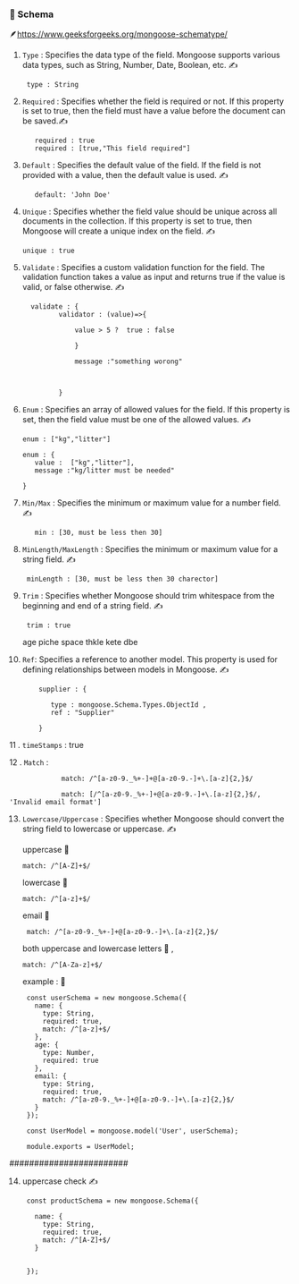 ### :palm_tree: Schema 

 :feather:https://www.geeksforgeeks.org/mongoose-schematype/

1.  `Type` : Specifies the data type of the field. Mongoose supports various data types, such as String, Number, Date, Boolean, etc. :writing_hand:

         type : String

2. `Required` : Specifies whether the field is required or not. If this property is set to true, then the field must have a value before the document can be saved.:writing_hand:

     
          required : true         
          required : [true,"This field required"]
          

3. `Default` : Specifies the default value of the field. If the field is not provided with a value, then the default value is used. :writing_hand:

          default: 'John Doe'

4. `Unique` : Specifies whether the field value should be unique across all documents in the collection. If this property is set to true, then Mongoose will create a unique index on the field. :writing_hand:

       unique : true

5. `Validate` : Specifies a custom validation function for the field. The validation function takes a value as input and returns true if the value is valid, or false otherwise. :writing_hand:

         validate : {
                validator : (value)=>{
                
                    value > 5 ?  true : false
                    
                    }
                    
                    message :"something worong"
                
                
                
                }

6. `Enum` : Specifies an array of allowed values for the field. If this property is set, then the field value must be one of the allowed values. :writing_hand:


       enum : ["kg","litter"]
       
       enum : {
          value :  ["kg","litter"],
          message :"kg/litter must be needed"
       
       }
       
       

7. `Min/Max` : Specifies the minimum or maximum value for a number field. :writing_hand:

          min : [30, must be less then 30]
          
 8. `MinLength/MaxLength` : Specifies the minimum or maximum value for a string field. :writing_hand:
 
         minLength : [30, must be less then 30 charector]

9. `Trim` : Specifies whether Mongoose should trim whitespace from the beginning and end of a string field. :writing_hand:

        trim : true
        
        
    age piche space thkle kete dbe



10. `Ref`: Specifies a reference to another model. This property is used for defining relationships between models in Mongoose. :writing_hand:

            supplier : {
            
               type : mongoose.Schema.Types.ObjectId , 
               ref : "Supplier"
            
            }


11 . `timeStamps` : true


12 .  `Match` : 

                 match: /^[a-z0-9._%+-]+@[a-z0-9.-]+\.[a-z]{2,}$/
                 
                 match: [/^[a-z0-9._%+-]+@[a-z0-9.-]+\.[a-z]{2,}$/, 'Invalid email format']
                 


13. `Lowercase/Uppercase`  : Specifies whether Mongoose should convert the string field to lowercase or uppercase. :writing_hand:

    uppercase :duck:
    
        match: /^[A-Z]+$/
        
    lowercase :duck:
        
        match: /^[a-z]+$/
        
    email  :duck:
    
         match: /^[a-z0-9._%+-]+@[a-z0-9.-]+\.[a-z]{2,}$/
       
    both uppercase and lowercase letters :duck: ,
    
        match: /^[A-Za-z]+$/
        
        
     example :  :parrot:
     
         const userSchema = new mongoose.Schema({
           name: {
             type: String,
             required: true,
             match: /^[a-z]+$/
           },
           age: {
             type: Number,
             required: true
           },
           email: {
             type: String,
             required: true,
             match: /^[a-z0-9._%+-]+@[a-z0-9.-]+\.[a-z]{2,}$/
           }
         });

         const UserModel = mongoose.model('User', userSchema);

         module.exports = UserModel;

     
      

########################

14. uppercase check  :writing_hand:

         const productSchema = new mongoose.Schema({

           name: {
             type: String,
             required: true,
             match: /^[A-Z]+$/
           }


         });
